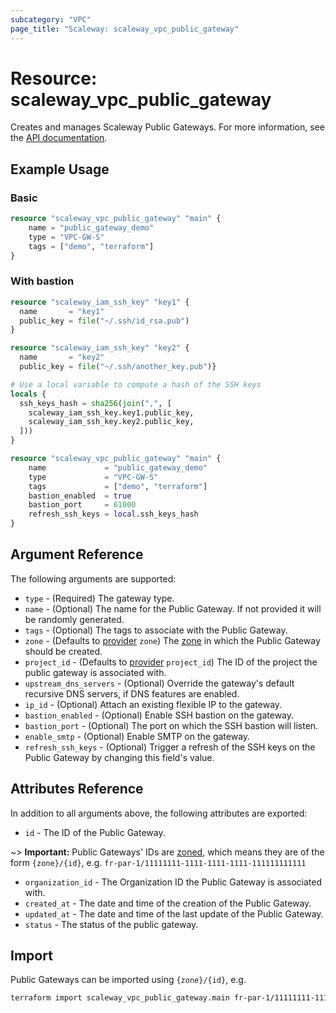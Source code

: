 ```yaml
---
subcategory: "VPC"
page_title: "Scaleway: scaleway_vpc_public_gateway"
---
```


# Resource: scaleway_vpc_public_gateway

Creates and manages Scaleway Public Gateways.
For more information, see the [API documentation](https://www.scaleway.com/en/developers/api/public-gateway).

## Example Usage

### Basic

```terraform
resource "scaleway_vpc_public_gateway" "main" {
    name = "public_gateway_demo"
    type = "VPC-GW-S"
    tags = ["demo", "terraform"]
}
```

### With bastion

```terraform
resource "scaleway_iam_ssh_key" "key1" {
  name       = "key1"
  public_key = file("~/.ssh/id_rsa.pub")
}

resource "scaleway_iam_ssh_key" "key2" {
  name       = "key2"
  public_key = file("~/.ssh/another_key.pub")}

# Use a local variable to compute a hash of the SSH keys
locals {
  ssh_keys_hash = sha256(join(",", [
    scaleway_iam_ssh_key.key1.public_key,
    scaleway_iam_ssh_key.key2.public_key,
  ]))
}

resource "scaleway_vpc_public_gateway" "main" {
    name             = "public_gateway_demo"
    type             = "VPC-GW-S"
    tags             = ["demo", "terraform"]
    bastion_enabled  = true
    bastion_port     = 61000
    refresh_ssh_keys = local.ssh_keys_hash
}
```

## Argument Reference

The following arguments are supported:

- `type` - (Required) The gateway type.
- `name` - (Optional) The name for the Public Gateway. If not provided it will be randomly generated.
- `tags` - (Optional) The tags to associate with the Public Gateway.
- `zone` - (Defaults to [provider](../index.md#zone) `zone`) The [zone](../guides/regions_and_zones.md#zones) in which the Public Gateway should be created.
- `project_id` - (Defaults to [provider](../index.md#project_id) `project_id`) The ID of the project the public gateway is associated with.
- `upstream_dns_servers` - (Optional) Override the gateway's default recursive DNS servers, if DNS features are enabled.
- `ip_id` - (Optional) Attach an existing flexible IP to the gateway.
- `bastion_enabled` - (Optional) Enable SSH bastion on the gateway.
- `bastion_port` - (Optional) The port on which the SSH bastion will listen.
- `enable_smtp` - (Optional) Enable SMTP on the gateway.
- `refresh_ssh_keys` - (Optional) Trigger a refresh of the SSH keys on the Public Gateway by changing this field's value.

## Attributes Reference

In addition to all arguments above, the following attributes are exported:

- `id` - The ID of the Public Gateway.

~> **Important:** Public Gateways' IDs are [zoned](../guides/regions_and_zones.md#resource-ids), which means they are of the form `{zone}/{id}`, e.g. `fr-par-1/11111111-1111-1111-1111-111111111111`

- `organization_id` - The Organization ID the Public Gateway is associated with.
- `created_at` - The date and time of the creation of the Public Gateway.
- `updated_at` - The date and time of the last update of the Public Gateway.
- `status` - The status of the public gateway.

## Import

Public Gateways can be imported using `{zone}/{id}`, e.g.

```bash
terraform import scaleway_vpc_public_gateway.main fr-par-1/11111111-1111-1111-1111-111111111111
```
